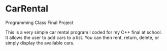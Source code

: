 # CarRental
Programming Class Final Project

This is a very simple car rental program I coded for my C++ final at school. It allows the user to add cars to a list.
You can then rent, return, delete, or simply display the available cars.

